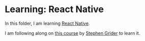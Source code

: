 # Learning: React Native

In this folder, I am learning [React Native](https://facebook.github.io/react-native/). 

I am following along on [this course](https://www.udemy.com/the-complete-react-native-and-redux-course/) by [Stephen Grider](https://github.com/stephengrider) to learn it.
